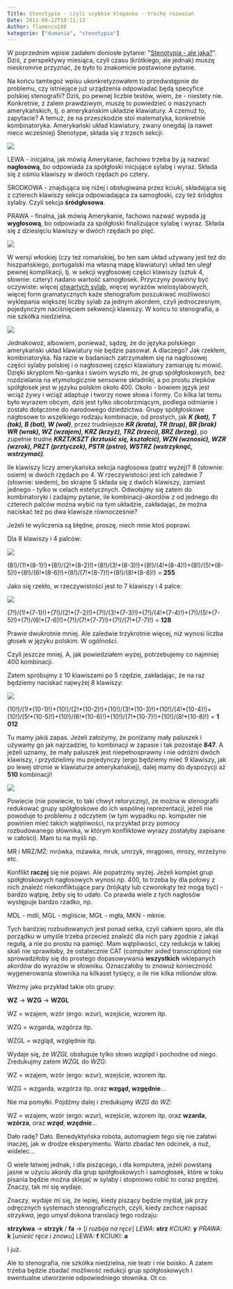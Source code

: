 ```yaml
---
Title: Stenotypia - czyli szybkie klepanko - trochę rozważań
Date: 2011-08-22T18:11:13
Author: flamenco108
kategorie: ["dumania", "stenotypia"]
---
```


W poprzednim wpisie zadałem doniosłe pytanie: "[Stenotypia - ale
jaka?](../2011-07-16_stenotypia-ale-jaka/)". Dziś, z perspektywy miesiąca,
czyli czasu (krótkiego, ale jednak) muszę nieskromnie przyznać, że było
to znakomicie postawione pytanie.

Na końcu tamtegoż wpisu ukonkretyzowałem to przedwstępnie do problemu,
czy istniejące już urządzenia odpowiadać będą specyfice polskiej
stenografii? Dziś, po pewnej liczbie testów, wiem, że - niestety nie.
Konkretnie, z żalem prawdziwym, muszę to powiedzieć o maszynach
amerykańskich, tj. o amerykańskim układzie klawiatury. A czemuż to,
zapytacie? A temuż, że na przeszkodzie stoi matematyka, konkretnie
kombinatoryka. Amerykański układ klawiatury, zwany onegdaj (a nawet
nieco wcześniej) Stenotype, składa się z trzech sekcji:







![](pic_steno2.gif)



LEWA - inicjalna, jak mówią Amerykanie, fachowo trzeba by ją nazwać
**nagłosową**, bo odpowiada za spółgłoski inicjujące sylabę i wyraz.
Składa się z ośmiu klawiszy w dwóch rzędach po cztery.

ŚRODKOWA - znajdująca się niżej i obsługiwana przez kciuki, składająca
się z czterech klawiszy sekcja odpowiadająca za samogłoski, czy też
śródgłos sylaby. Czyli sekcja **śródgłosowa**.

PRAWA - finalna, jak mówią Amerykanie, fachowo nazwać wypada ją
**wygłosową**, bo odpowiada za spółgłoski finalizujące sylabę i wyraz.
Składa się z dziesięciu klawiszy w dwóch rzędach po pięć.



![](teclado.jpg)



W wersji włoskiej (czy też romańskiej, bo ten sam układ używany jest też
do hiszpańskiego, portugalski ma własną mapę klawiatury) układ ten uległ
pewnej komplikacji, tj. w sekcji wygłosowej części klawiszy (sztuk 4,
słownie: cztery) nadano wartość samogłosek. Przyczyny powinny być
oczywiste: więcej 
[otwartych sylab](http://pl.wikipedia.org/wiki/Sylaba), więcej wyrazów
wielosylabowych, więcej form gramatycznych każe stenografom poszukiwać
możliwości wyklepania większej liczby sylab za jednym akordem, czyli
jednoczesnym, pojedynczym naciśnięciem sekwencji klawiszy. W końcu to
stenografia, a nie szkółka niedzielna.

![](stenotipia-melani.gif)

Jednakowoż, albowiem, ponieważ, sądzę, że do języka polskiego
amerykański układ klawiatury nie będzie pasował. A dlaczego? Jak
rzekłem, kombinatoryka. Na razie w badaniach zatrzymałem się na
nagłosowej części sylaby polskiej i o nagłosowej części klawiatury
zamiaruję tu mówić. Dzięki skryptom No-qanka i swoim wyszło mi, że grup
spółgłoskowych, bez rozdzielania na etymologicznie sensowne składniki, a
po prostu zlepków spółgłosek jest w języku polskim około 400. Około -
bowiem język jest wciąż żywy i wciąż adaptuje i tworzy nowe słowa i
formy. Co kilka lat temu było wyrazem obcym, dziś jest tylko
obcobrzmiącym, podlega odmianie i zostało dołączone do narodowego
dziedzictwa. Grupy spółgłoskowe nagłosowe to wszelkiego rodzaju
kombinacje, od prostych, jak ***K (kat), T (tok), B (bat), W (wał)***, 
przez trudniejsze ***KR (krata), TR (trup), BR (brak) WR (wrak), WZ
(wzajem), KRZ (krzyż), TRZ (trzeci), BRZ (brzeg)***, po zupełnie
trudne ***KRZT/KSZT (krztusić się, kształcić), WZN (wznosić), WZR (wzrok), PRZT (prztyczek), PSTR (pstro), WSTRZ (wstrzyknąć, wstrzymać)***.

Ile klawiszy liczy amerykańska sekcja nagłosowa (patrz wyżej)? 8
(słownie: osiem) w dwóch rzędach po 4. W rzeczywistości jest ich
zaledwie 7 (słownie: siedem), bo skrajne S składa się z dwóch klawiszy,
zamiast jednego - tylko w celach estetycznych. Odwołajmy się zatem do
kombinatoryki i zadajmy pytanie, ile kombinacji-akordów z od jednego do
czterech palców można wybić na tym układzie, zakładając, że można
naciskać też po dwa klawisze równocześnie?

Jeżeli te wyliczenia są błędne, proszę, niech mnie ktoś poprawi.


Dla 8 klawiszy i 4 palców:


![](8klawiszy.png)





(8!)/(1!\*(8-1)!)+(8!)/(2!\*(8-2)!)+(8!)/(3!\*(8-3)!)+(8!)/(4!\*(8-4)!)+(8!)/(5!\*(8-5)!)+(8!)/(6!\*(8-6)!)+(8!)/(7!\*(8-7)!)+(8!)/(8!\*(8-8)!)
= **255**


Jako się rzekło, w rzeczywistości jest to 7 klawiszy i 4 palce:


![](7klawiszy.png)





(7!)/(1!\*(7-1)!)+(7!)/(2!\*(7-2)!)+(7!)/(3!\*(7-3)!)+(7!)/(4!\*(7-4)!)+(7!)/(5!\*(7-5)!)+(7!)/(6!\*(7-6)!)+(7!)/(7!\*(7-7)!)+(7!)/(7!\*(7-7)!)
= **128**

Prawie dwukrotnie mniej. Ale zaledwie trzykrotnie więcej, niż wynosi
liczba głosek w języku polskim. W ogólności. 

Czyli jeszcze mniej. A, jak powiedziałem wyżej, potrzebujemy co najmniej 400 kombinacji.



Zatem spróbujmy z 10 klawiszami po 5 rzędzie,
zakładając, że na raz będziemy naciskać najwyżej 8 klawiszy:


![](10klawiszy.png)





(10!)/(1!\*(10-1)!)+(10!)/(2!\*(10-2)!)+(10!)/(3!\*(10-3)!)+(10!)/(4!\*(10-4)!)+(10!)/(5!\*(10-5)!)+(10!)/(6!\*(10-6)!)+(10!)/(7!\*(10-7)!)+(10!)/(8!\*(10-8)!)
= **1 012**

Tu mamy jakiś zapas. Jeżeli założymy, że poniżamy mały paluszek i
używamy go jak najrzadziej, to kombinacji w zapasie i tak pozostaje
**847**. A jeżeli uznamy, że mały paluszek jest niepełnosprawny i nie
odróżni dwóch klawiszy, i przydzielimy mu pojedynczy (ergo będziemy mieć
9 klawiszy, jak po lewej stronie w klawiaturze amerykańskiej), dalej
mamy do dyspozycji aż **510** kombinacji!



![](9klawiszy.png)



Powiecie (nie powiecie, to taki chwyt retoryczny), że można w
stenografii redukować grupy spółgłoskowe do ich wspólnej reprezentacji,
jeżeli nie powoduje to problemu z odczytem (w tym wypadku np. komputer
nie powinien mieć takich wątpliwości, na przykład przy pomocy
rozbudowanego słownika, w którym konfliktowe wyrazy zostałyby zapisane w całości). Mam tu na myśli np. 

MR i MRZ/MŻ: mrówka, mżawka, mruk, umrzyk, mrągowo, mrozy, mrzeżyno etc. 

Konflikt **raczej** się nie pojawi. Ale popatrzmy wyżej. Jeżeli komplet grup
spółgłoskowych nagłosowych wynosi np. 400, to trzeba by dla połowy z
nich znaleźć niekonfliktujące pary (trójkąty lub czworokąty też mogą
być) - bardzo wątpię, żeby się to udało. Co prawda wiele z tych nagłosów
występuje bardzo rzadko, np. 

MDL - mdli, MGL - mgliście, MGŁ - mgła, MKN - mknie. 

Tych bardziej rozbudowanych jest ponad setka, czyli całkiem
sporo, ale dla porządku w umyśle trzeba przecież znaleźć dla nich pary
zgodnie z jakąś regułą, a nie po prostu na pamięć. Mam wątpliwości, czy
redukcja w takiej skali nie sprawiłaby, że ostatecznie CAT (computer
aided transcription) nie sprowadziłoby się do prostego dopasowywania
**wszystkich** wklepanych akordów do wyrazów w słowniku. Oznaczałoby to
znowuż konieczność wygenerowania słownika na kilkaset tysięcy, o ile nie
kilka milionów słów.

Weźmy jako przykład takie oto grupy:

**WZ** → **WZG** → **WZGL**

WZ = wzajem, wzór (ergo: wzur), wzejście, wzorem itp.

WZG = wzgarda, wzgórza itp.

WZGL = wzgląd, względnie itp.

Wydaje się, że *WZGL* obsługuje tylko słowo *wzgląd* i pochodne od
niego. Zredukujmy zatem *WZGL* do *WZG*:


WZ = wzajem, wzór (ergo: wzur), wzejście, wzorem itp.

WZG = wzgarda, wzgórza itp. oraz **wzgąd, wzgędnie**...

Nie ma pomyłki. Pójdźmy dalej i zredukujmy *WZG* do *WZ*:


WZ = wzajem, wzór (ergo: wzur), wzejście, wzorem itp. oraz
**wzarda**, **wzórza**, oraz ***wząd***, ***wzędnie***...

Dało radę? Dało. Benedyktyńska robota, automagiem tego się nie załatwi
inaczej, jak w drodze eksperymentu. Warto zbadać ten odcinek, a nuż,
widelec...

O wiele łatwiej jednak, i dla piszącego, i dla komputera, jeżeli
powstaną jasne w użyciu akordy dla grup spółgłoskowych i samogłosek,
które w toku pisania będzie można sklejać w sylaby i stopniowo robić to
coraz prędzej. Znaczy, tak mi się wydaje.

Znaczy, wydaje mi się, że lepiej, kiedy piszący będzie myślał, jak przy
odręcznych systemach stenograficznych, czyli, kiedy zechce napisać
*strzykwa*, jego umysł dokona translacji tego rodzaju:

**strzykwa** → **strzyk** / **fa** →
\[*i rozbija na ręce*\]
*LEWA*: **strz** *KCIUKI*: **y** *PRAWA*: **k**
\[*unieść ręce i znowu*\]
LEWA: **f** KCIUKI: **a**

I już.

Ale to stenografia, nie szkółka niedzielna, nie teatr i nie boisko. A
zatem trzeba będzie zbadać możliwość redukcji grup spółgłoskowych i
ewentualne utworzenie odpowiedniego słownika. Ot co.
